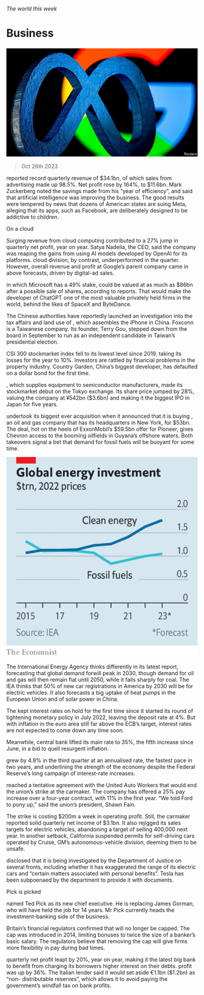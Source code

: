 ###### The world this week

# Business 

#####  

![image](images/20231028_WWP501.jpg) 

> Oct 26th 2023 

 reported record quarterly revenue of $34.1bn, of which sales from advertising made up 98.5%. Net profit rose by 164%, to $11.6bn. Mark Zuckerberg noted the savings made from his “year of efficiency”, and said that artificial intelligence was improving the business. The good results were tempered by news that dozens of American states are suing Meta, alleging that its apps, such as Facebook, are deliberately designed to be addictive to children. 

On a cloud

Surging revenue from cloud computing contributed to a 27% jump in  quarterly net profit, year on year. Satya Nadella, the CEO, said the company was reaping the gains from using AI models developed by OpenAI for its platforms.  cloud division, by contrast, underperformed in the quarter. However, overall revenue and profit at Google’s parent company came in above forecasts, driven by digital-ad sales. 

  in which Microsoft has a 49% stake, could be valued at as much as $86bn after a possible sale of shares, according to reports. That would make the developer of ChatGPT one of the most valuable privately held firms in the world, behind the likes of SpaceX and ByteDance. 

The Chinese authorities have reportedly launched an investigation into the tax affairs and land use of , which assembles the iPhone in China. Foxconn is a Taiwanese company. Its founder, Terry Gou, stepped down from the board in September to run as an independent candidate in Taiwan’s presidential election. 

 CSI 300 stockmarket index fell to its lowest level since 2019, taking its losses for the year to 10%. Investors are rattled by financial problems in the property industry. Country Garden, China’s biggest developer, has defaulted on a dollar bond for the first time. 

, which supplies equipment to semiconductor manufacturers, made its stockmarket debut on the Tokyo exchange. Its share price jumped by 28%, valuing the company at ¥542bn ($3.6bn) and making it the biggest IPO in Japan for five years. 

 undertook its biggest ever acquisition when it announced that it is buying , an oil and gas company that has its headquarters in New York, for $53bn. The deal, hot on the heels of ExxonMobil’s $59.5bn offer for Pioneer, gives Chevron access to the booming oilfields in Guyana’s offshore waters. Both takeovers signal a bet that demand for fossil fuels will be buoyant for some time. 

![image](images/20231028_WWC180.png) 


The International Energy Agency thinks differently in its latest report, forecasting that global demand forwill peak in 2030, though demand for oil and gas will then remain flat until 2050, while it falls sharply for coal. The IEA thinks that 50% of new car registrations in America by 2030 will be for electric vehicles. It also forecasts a big uptake of heat pumps in the European Union and of solar power in China.

The  kept interest rates on hold for the first time since it started its round of tightening monetary policy in July 2022, leaving the deposit rate at 4%. But with inflation in the euro area still far above the ECB’s target, interest rates are not expected to come down any time soon.

Meanwhile,  central bank lifted its main rate to 35%, the fifth increase since June, in a bid to quell resurgent inflation.

grew by 4.9% in the third quarter at an annualised rate, the fastest pace in two years, and underlining the strength of the economy despite the Federal Reserve’s long campaign of interest-rate increases. 

 reached a tentative agreement with the United Auto Workers that would end the union’s strike at the carmaker. The company has offered a 25% pay increase over a four-year contract, with 11% in the first year. “We told Ford to pony up,” said the union’s president, Shawn Fain. 

The strike is costing  $200m a week in operating profit. Still, the carmaker reported solid quarterly net income of $3.1bn. It also rejigged its sales targets for electric vehicles, abandoning a target of selling 400,000 next year. In another setback, California suspended permits for self-driving cars operated by Cruise, GM’s autonomous-vehicle division, deeming them to be unsafe. 

 disclosed that it is being investigated by the Department of Justice on several fronts, including whether it has exaggerated the range of its electric cars and “certain matters associated with personal benefits”. Tesla has been subpoenaed by the department to provide it with documents. 

Pick is picked

 named Ted Pick as its new chief executive. He is replacing James Gorman, who will have held the job for 14 years. Mr Pick currently heads the investment-banking side of the business. 

Britain’s financial regulators confirmed that  will no longer be capped. The cap was introduced in 2014, limiting bonuses to twice the size of a banker’s basic salary. The regulators believe that removing the cap will give firms more flexibility in pay during bad times. 

 quarterly net profit leapt by 20%, year on year, making it the latest big bank to benefit from charging its borrowers higher interest on their debts.  profit was up by 36%. The Italian lender said it would set aside €1.1bn ($1.2bn) as “non- distributable reserves”, which allows it to avoid paying the government’s windfall tax on bank profits. 

